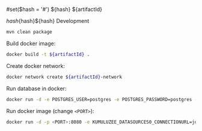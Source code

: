 #set($hash = '#')
${hash} ${artifactId}

${hash}${hash}${hash} Development

```bash
mvn clean package
```

Build docker image:
```bash
docker build -t ${artifactId} .
```

Create docker network:
```bash
docker network create ${artifactId}-network
```

Run database in docker:
```bash
docker run -d -e POSTGRES_USER=postgres -e POSTGRES_PASSWORD=postgres -e POSTGRES_DB=${artifactId} --network ${artifactId}-network --name ${artifactId}-db postgres:12
```

Run docker image (change `<PORT>`):
```bash
docker run -d -p <PORT>:8080 -e KUMULUZEE_DATASOURCES0_CONNECTIONURL=jdbc:postgresql://${artifactId}-db:5432/${artifactId} -e KUMULUZEE_DATASOURCES0_USERNAME=postgres -e KUMULUZEE_DATASOURCES0_PASSWORD=postgres --network ${artifactId}-network --name ${artifactId}-service ${artifactId}
```